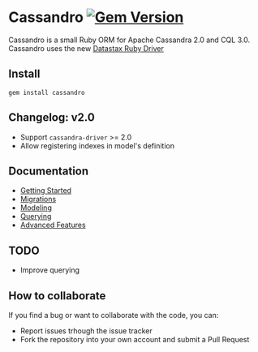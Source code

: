# Cassandro [![Gem Version](https://badge.fury.io/rb/cassandro.svg)](http://badge.fury.io/rb/cassandro)

Cassandro is a small Ruby ORM for Apache Cassandra 2.0 and CQL 3.0. Cassandro uses the new [Datastax Ruby Driver](https://github.com/datastax/ruby-driver)

## Install
 
`gem install cassandro`

## Changelog: v2.0

* Support `cassandra-driver` >= 2.0
* Allow registering indexes in model's definition

## Documentation

* [Getting Started](docs/getting_started.md)
* [Migrations](docs/migrations.md)
* [Modeling](docs/modeling.md)
* [Querying](docs/querying.md)
* [Advanced Features](docs/advanced_features.md)

## TODO

* Improve querying

## How to collaborate

If you find a bug or want to collaborate with the code, you can:

* Report issues trhough the issue tracker
* Fork the repository into your own account and submit a Pull Request
